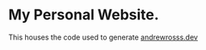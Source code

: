 # My Personal Website.

This houses the code used to generate [andrewrosss.dev](https://andrewrosss.dev)